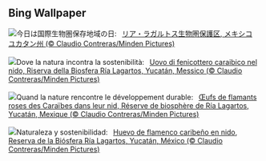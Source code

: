 ## Bing Wallpaper
![](https://www.bing.com/th?id=OHR.YucatanBiosphere_JA-JP2886303469_UHD.jpg&w=1000)今日は国際生物圏保存地域の日:&nbsp;&ensp;[リア・ラガルトス生物圏保護区, メキシコ ユカタン州 (© Claudio Contreras/Minden Pictures)](https://www.bing.com/th?id=OHR.YucatanBiosphere_JA-JP2886303469_UHD.jpg)
<br><br/>
![](https://www.bing.com/th?id=OHR.YucatanBiosphere_IT-IT6604296714_UHD.jpg&w=1000)Dove la natura incontra la sostenibilità:&nbsp;&ensp;[Uovo di fenicottero caraibico nel nido, Riserva della Biosfera Ría Lagartos, Yucatán, Messico (© Claudio Contreras/Minden Pictures)](https://www.bing.com/th?id=OHR.YucatanBiosphere_IT-IT6604296714_UHD.jpg)
<br><br/>
![](https://www.bing.com/th?id=OHR.YucatanBiosphere_FR-FR6083251753_UHD.jpg&w=1000)Quand la nature rencontre le développement durable:&nbsp;&ensp;[Œufs de flamants roses des Caraïbes dans leur nid, Réserve de biosphère de Ría Lagartos, Yucatán, Mexique (© Claudio Contreras/Minden Pictures)](https://www.bing.com/th?id=OHR.YucatanBiosphere_FR-FR6083251753_UHD.jpg)
<br><br/>
![](https://www.bing.com/th?id=OHR.YucatanBiosphere_ES-ES9709656302_UHD.jpg&w=1000)Naturaleza y sostenibilidad:&nbsp;&ensp;[Huevo de flamenco caribeño en nido, Reserva de la Biósfera Ría Lagartos, Yucatán, México (© Claudio Contreras/Minden Pictures)](https://www.bing.com/th?id=OHR.YucatanBiosphere_ES-ES9709656302_UHD.jpg)
<br><br/>

